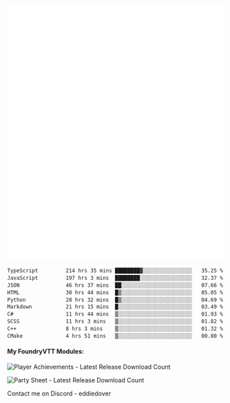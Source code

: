 
![](https://raw.githubusercontent.com/eddiedover/ghstats/master/generated/overview.svg)
![](https://raw.githubusercontent.com/eddiedover/ghstats/master/generated/languages.svg)

<!--START_SECTION:waka-->

```txt
TypeScript         214 hrs 35 mins ████████▓░░░░░░░░░░░░░░░░   35.25 %
JavaScript         197 hrs 3 mins  ████████░░░░░░░░░░░░░░░░░   32.37 %
JSON               46 hrs 37 mins  ██░░░░░░░░░░░░░░░░░░░░░░░   07.66 %
HTML               30 hrs 44 mins  █▒░░░░░░░░░░░░░░░░░░░░░░░   05.05 %
Python             28 hrs 32 mins  █▒░░░░░░░░░░░░░░░░░░░░░░░   04.69 %
Markdown           21 hrs 15 mins  █░░░░░░░░░░░░░░░░░░░░░░░░   03.49 %
C#                 11 hrs 44 mins  ▒░░░░░░░░░░░░░░░░░░░░░░░░   01.93 %
SCSS               11 hrs 3 mins   ▒░░░░░░░░░░░░░░░░░░░░░░░░   01.82 %
C++                8 hrs 3 mins    ▒░░░░░░░░░░░░░░░░░░░░░░░░   01.32 %
CMake              4 hrs 51 mins   ▒░░░░░░░░░░░░░░░░░░░░░░░░   00.80 %
```

<!--END_SECTION:waka-->

#### My FoundryVTT Modules:

  ![Player Achievements - Latest Release Download Count](https://img.shields.io/badge/dynamic/json?label=Player%20Achievements%20-%20Downloads@latest&query=assets%5B1%5D.download_count&url=https%3A%2F%2Fapi.github.com%2Frepos%2FEddieDover%2Ffvtt-player-achievements%2Freleases%2Flatest)

  ![Party Sheet - Latest Release Download Count](https://img.shields.io/badge/dynamic/json?label=Party%20Sheet%20-%20Downloads@latest&query=assets%5B1%5D.download_count&url=https%3A%2F%2Fapi.github.com%2Frepos%2FEddieDover%2Ffvtt-party-sheet%2Freleases%2Flatest)

<a rel="me" href="https://techhub.social/@EddieDover"></a>

Contact me on Discord - eddiedover
